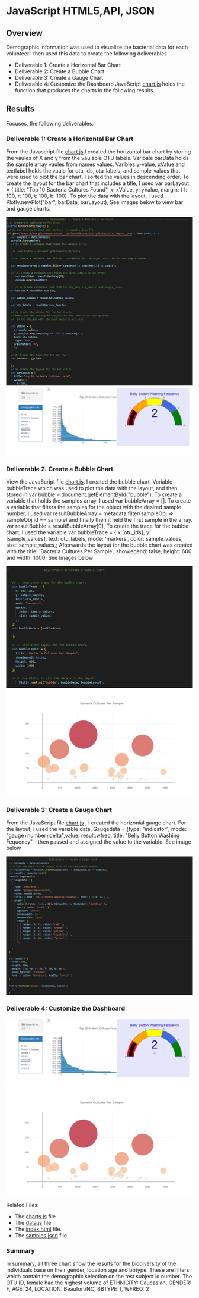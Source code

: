 # JavaScript HTML5,API, JSON
## Overview
Demographic information was used to visualize the bacterial data for each volunteer.I then used this data to create the following deliverables

- Deliverable 1: Create a Horizontal Bar Chart
- Deliverable 2: Create a Bubble Chart
- Deliverable 3: Create a Gauge Chart
- Deliverable 4: Customize the Dashboard JavaScript [chart.js](https://github.com/Judyhm2/JavaScript_HTML3/blob/main/challenge/chart.js) holds the function that produces the charts in the following results.
## Results
Focuses, the following deliverables:

### Deliverable 1: Create a Horizontal Bar Chart
From the Javascript file [chart.js](https://github.com/Judyhm2/JavaScript_HTML3/blob/main/challenge/chart.js).I created the horizontal bar chart by storing the vaules of X and y from the vaulable OTU labels. Varibale barData holds the sample array vaules from names values. Varibles y-value, xValue and textlabel holds the vaule for otu_ids, otu_labels, and sample_values that were used to plot the bar chart. I sorted the values in descending order. To create the layout for the bar chart that includes a title, I used var barLayout = { title: "Top 10 Bacteria Cultures Found", x: xValue, y: yValue, margin: { l: 100, r: 100, t: 100, b: 100}. To plot the data with the layout, I used
Plotly.newPlot("bar", barData, barLayout); See images below to view bar and gauge charts.

![](https://github.com/Judyhm2/JavaScript_HTML3/blob/main/Deliverable1.png)
![](https://github.com/Judyhm2/JavaScript_HTML3/blob/main/Bar%20chart%20and%20Gauge%20chart.png)

### Deliverable 2: Create a Bubble Chart
View the JavaScript file [chart.js](https://github.com/Judyhm2/JavaScript_HTML3/blob/main/challenge/chart.js). I created the bubble chart, Variable bubbleTrace which was used to plot the data with the layout, and then stored in var bubble = document.getElementById("bubble"). To create a variable that holds the samples array, I used
var bubbleArray = []. To create a variable that filters the samples for the object with the desired sample number, I used var resultBubbleArray = metadata.filter(sampleObj => sampleObj.id == sample) and finally then it held the first sample in the array. var resultBubble = resultBubbleArray[0], To create the trace for the bubble chart, I used the variable var bubbleTrace = { x:[otu_ids], y: [sample_values], text: otu_labels, mode: 'markers', color: sample_values, size: sample_values,; Afterwards the layout for the bubble chart was created with the title: 'Bacteria Cultures Per Sample', showlegend: false, height: 600 and width: 1000; See Images below

 ![](https://github.com/Judyhm2/JavaScript_HTML3/blob/main/Deliverable2.png)
 ![](https://github.com/Judyhm2/JavaScript_HTML3/blob/main/Bubble%20Chart.png)

### Deliverable 3: Create a Gauge Chart
From the JavaScript file [chart.js](https://github.com/Judyhm2/JavaScript_HTML3/blob/main/challenge/chart.js) , I created the horizonial gauge chart. For the layout, I used the variable data, Gaugedata = {type: "indicator", mode: "gauge+number+delta",value: result.wfreq, title: "Belly Button Washing Fequency". I then passed and assigned the value to the variable. See image below

 ![](https://github.com/Judyhm2/JavaScript_HTML3/blob/main/Deliverable3.png)

### Deliverable 4: Customize the Dashboard
 ![](https://github.com/Judyhm2/JavaScript_HTML3/blob/main/Bar%20chart%20and%20Gauge%20chart.png)
 ![](https://github.com/Judyhm2/JavaScript_HTML3/blob/main/Bubble%20Chart.png)

Related Files:

- The [charts.js](https://github.com/Judyhm2/JavaScript_HTML3/blob/main/challenge/charts.js) file
- The [data.js](https://github.com/Judyhm2/JavaScript_HTML3/blob/main/challenge/data.js) file
- The [index.html](https://github.com/Judyhm2/JavaScript_HTML3/blob/main/challenge/index.html) file.
- The [samples.json](https://github.com/Judyhm2/JavaScript_HTML3/blob/main/challenge/samples.json) file.
### Summary
In summary, all three chart show the results for the biodiversity of the individuals base on their gender, location age and bbtype. These are filters which contain the demographic selection on the test subject id number. The OTU ID, female had the highest volume of ETHNICITY: Caucasian, GENDER: F, AGE: 24, LOCATION: Beaufort/NC, BBTYPE: I, WFREQ: 2
